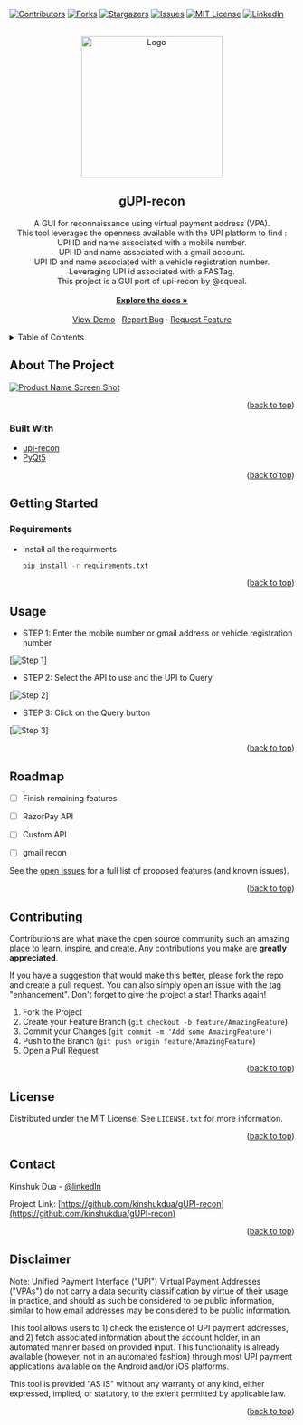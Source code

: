 <div id="top"></div>

[![Contributors][contributors-shield]][contributors-url]
[![Forks][forks-shield]][forks-url]
[![Stargazers][stars-shield]][stars-url]
[![Issues][issues-shield]][issues-url]
[![MIT License][license-shield]][license-url]
[![LinkedIn][linkedin-shield]][linkedin-url]

<!-- PROJECT LOGO -->
<br />
<div align="center">
  <a href="https://github.com/kinshukdua/gUPI-recon">
    <img src="./logo.png" alt="Logo" width="250" height="250">
  </a>

<h2 align="center">gUPI-recon</h2>

  <p align="center">
A GUI for reconnaissance using virtual payment address (VPA).<br />
This tool leverages the openness available with the UPI platform to find :<br />
UPI ID and name associated with a mobile number.<br />
UPI ID and name associated with a gmail account.<br />
UPI ID and name associated with a vehicle registration number.<br />
Leveraging UPI id associated with a FASTag.<br />
This project is a GUI port of upi-recon by @squeal.<br />
    <br />
    <a href="https://github.com/kinshukdua/gUPI-recon"><strong>Explore the docs »</strong></a>
    <br />
    <br />
    <a href="https://github.com/kinshukdua/gUPI-recon">View Demo</a>
    ·
    <a href="https://github.com/kinshukdua/gUPI-recon/issues">Report Bug</a>
    ·
    <a href="https://github.com/kinshukdua/gUPI-recon/issues">Request Feature</a>
  </p>
</div>



<!-- TABLE OF CONTENTS -->
<details>
  <summary>Table of Contents</summary>
  <li>
    <li>
      <a href="#about-the-project">About The Project</a>
      <ul>
        <li><a href="#built-with">Built With</a></li>
      </ul>
    </li>
    <li>
      <a href="#getting-started">Getting Started</a>
      <ul>
        <li><a href="#requirements">Requirements</a></li>
      </ul>
    </li>
    <li><a href="#usage">Usage</a></li>
    <li><a href="#roadmap">Roadmap</a></li>
    <li><a href="#contributing">Contributing</a></li>
    <li><a href="#license">License</a></li>
    <li><a href="#contact">Contact</a></li>
    <li><a href="#disclaimer">Disclaimer</a></li>
  </li>
</details>



<!-- ABOUT THE PROJECT -->
## About The Project

[![Product Name Screen Shot][product-screenshot]]()



<p align="right">(<a href="#top">back to top</a>)</p>



### Built With

* [upi-recon](https://github.com/qurbat/upi-recon/)
* [PyQt5](https://pypi.org/project/PyQt5/)

<p align="right">(<a href="#top">back to top</a>)</p>



<!-- GETTING STARTED -->
## Getting Started

### Requirements

* Install all the requirments

  ```sh
  pip install -r requirements.txt
  ```

<p align="right">(<a href="#top">back to top</a>)</p>



<!-- USAGE EXAMPLES -->
## Usage
* STEP 1: Enter the mobile number or gmail address or vehicle registration number
     
[![Step 1][usage-1]]
    
* STEP 2: Select the API to use and the UPI to Query
    
[![Step 2][usage-2]]
   
* STEP 3: Click on the Query button
      
[![Step 3][usage-3]]


<p align="right">(<a href="#top">back to top</a>)</p>



<!-- ROADMAP -->
## Roadmap
- [ ] Finish remaining features
- [ ] RazorPay API
- [ ] Custom API
- [ ] gmail recon


See the [open issues](https://github.com/kinshukdua/gUPI-recon/issues) for a full list of proposed features (and known issues).

<p align="right">(<a href="#top">back to top</a>)</p>



<!-- CONTRIBUTING -->
## Contributing

Contributions are what make the open source community such an amazing place to learn, inspire, and create. Any contributions you make are **greatly appreciated**.

If you have a suggestion that would make this better, please fork the repo and create a pull request. You can also simply open an issue with the tag "enhancement".
Don't forget to give the project a star! Thanks again!

1. Fork the Project
2. Create your Feature Branch (`git checkout -b feature/AmazingFeature`)
3. Commit your Changes (`git commit -m 'Add some AmazingFeature'`)
4. Push to the Branch (`git push origin feature/AmazingFeature`)
5. Open a Pull Request

<p align="right">(<a href="#top">back to top</a>)</p>



<!-- LICENSE -->
## License

Distributed under the MIT License. See `LICENSE.txt` for more information.

<p align="right">(<a href="#top">back to top</a>)</p>



<!-- CONTACT -->
## Contact

Kinshuk Dua - [@linkedIn](https://linkedin.com/in/dua)

Project Link: [https://github.com/kinshukdua/gUPI-recon](https://github.com/kinshukdua/gUPI-recon)

<p align="right">(<a href="#top">back to top</a>)</p>



<!-- ACKNOWLEDGMENTS -->
## Disclaimer
Note: Unified Payment Interface ("UPI") Virtual Payment Addresses ("VPAs") do not carry a data security classification by virtue of their usage in practice, and should as such be considered to be public information, similar to how email addresses may be considered to be public information.

This tool allows users to 1) check the existence of UPI payment addresses, and 2) fetch associated information about the account holder, in an automated manner based on provided input. This functionality is already available (however, not in an automated fashion) through most UPI payment applications available on the Android and/or iOS platforms.

This tool is provided "AS IS" without any warranty of any kind, either expressed, implied, or statutory, to the extent permitted by applicable law.
<p align="right">(<a href="#top">back to top</a>)</p>



<!-- MARKDOWN LINKS & IMAGES -->
<!-- https://www.markdownguide.org/basic-syntax/#reference-style-links -->
[contributors-shield]: https://img.shields.io/github/contributors/kinshukdua/gUPI-recon.svg?style=for-the-badge
[contributors-url]: https://github.com/kinshukdua/gUPI-recon/graphs/contributors
[forks-shield]: https://img.shields.io/github/forks/kinshukdua/gUPI-recon.svg?style=for-the-badge
[forks-url]: https://github.com/kinshukdua/gUPI-recon/network/members
[stars-shield]: https://img.shields.io/github/stars/kinshukdua/gUPI-recon.svg?style=for-the-badge
[stars-url]: https://github.com/kinshukdua/gUPI-recon/stargazers
[issues-shield]: https://img.shields.io/github/issues/kinshukdua/gUPI-recon.svg?style=for-the-badge
[issues-url]: https://github.com/kinshukdua/gUPI-recon/issues
[license-shield]: https://img.shields.io/github/license/kinshukdua/gUPI-recon.svg?style=for-the-badge
[license-url]: https://github.com/kinshukdua/gUPI-recon/blob/master/LICENSE.txt
[linkedin-shield]: https://img.shields.io/badge/-LinkedIn-black.svg?style=for-the-badge&logo=linkedin&colorB=555
[linkedin-url]: https://linkedin.com/in/dua
[product-screenshot]: screenshots/screenshot.png
[usage-1]: screenshots/usage1.png
[usage-2]: screenshots/usage2.png
[usage-3]: screenshots/usage3.png

